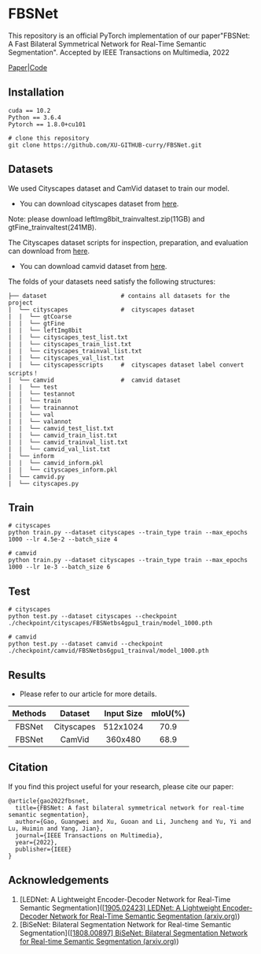  # FBSNet

This repository is an official PyTorch implementation of our paper"FBSNet: A Fast Bilateral Symmetrical Network for Real-Time Semantic Segmentation".  Accepted by IEEE Transactions on Multimedia, 2022 

[Paper](https://arxiv.org/abs/2109.00699v1)|[Code](https://github.com/XU-GITHUB-curry/FBSNet)



## Installation

```
cuda == 10.2
Python == 3.6.4
Pytorch == 1.8.0+cu101

# clone this repository
git clone https://github.com/XU-GITHUB-curry/FBSNet.git
```



## Datasets

We used Cityscapes dataset and CamVid dataset to train our model.  

- You can download cityscapes dataset from [here](https://www.cityscapes-dataset.com/). 

Note: please download leftImg8bit_trainvaltest.zip(11GB) and gtFine_trainvaltest(241MB). 

The Cityscapes dataset scripts for inspection, preparation, and evaluation can download from [here](https://github.com/mcordts/cityscapesScripts).

- You can download camvid dataset from [here](http://mi.eng.cam.ac.uk/research/projects/VideoRec/CamVid/).

The folds of your datasets need satisfy the following structures:

```
├── dataset  					# contains all datasets for the project
|  └── cityscapes 				#  cityscapes dataset
|  |  └── gtCoarse  		
|  |  └── gtFine 			
|  |  └── leftImg8bit 		
|  |  └── cityscapes_test_list.txt
|  |  └── cityscapes_train_list.txt
|  |  └── cityscapes_trainval_list.txt
|  |  └── cityscapes_val_list.txt
|  |  └── cityscapesscripts 	#  cityscapes dataset label convert scripts！
|  └── camvid 					#  camvid dataset 
|  |  └── test
|  |  └── testannot
|  |  └── train
|  |  └── trainannot
|  |  └── val
|  |  └── valannot
|  |  └── camvid_test_list.txt
|  |  └── camvid_train_list.txt
|  |  └── camvid_trainval_list.txt
|  |  └── camvid_val_list.txt
|  └── inform 	
|  |  └── camvid_inform.pkl
|  |  └── cityscapes_inform.pkl
|  └── camvid.py
|  └── cityscapes.py 

```



## Train

```
# cityscapes
python train.py --dataset cityscapes --train_type train --max_epochs 1000 --lr 4.5e-2 --batch_size 4

# camvid
python train.py --dataset cityscapes --train_type train --max_epochs 1000 --lr 1e-3 --batch_size 6
```



## Test

```
# cityscapes
python test.py --dataset cityscapes --checkpoint ./checkpoint/cityscapes/FBSNetbs4gpu1_train/model_1000.pth

# camvid
python test.py --dataset camvid --checkpoint ./checkpoint/camvid/FBSNetbs6gpu1_trainval/model_1000.pth
```



## Results

- Please refer to our article for more details.

| Methods |  Dataset   | Input Size | mIoU(%) |
| :-----: | :--------: | :--------: | :-----: |
| FBSNet  | Cityscapes |  512x1024  |  70.9   |
| FBSNet  |   CamVid   |  360x480   |  68.9   |



## Citation

If you find this project useful for your research, please cite our paper:

```
@article{gao2022fbsnet,
  title={FBSNet: A fast bilateral symmetrical network for real-time semantic segmentation},
  author={Gao, Guangwei and Xu, Guoan and Li, Juncheng and Yu, Yi and Lu, Huimin and Yang, Jian},
  journal={IEEE Transactions on Multimedia},
  year={2022},
  publisher={IEEE}
}
```



## Acknowledgements

1. [LEDNet: A Lightweight Encoder-Decoder Network for Real-Time Semantic Segmentation]([[1905.02423\] LEDNet: A Lightweight Encoder-Decoder Network for Real-Time Semantic Segmentation (arxiv.org)](https://arxiv.org/abs/1905.02423))
2. [BiSeNet: Bilateral Segmentation Network for Real-time Semantic Segmentation]([[1808.00897\] BiSeNet: Bilateral Segmentation Network for Real-time Semantic Segmentation (arxiv.org)](https://arxiv.org/abs/1808.00897))

